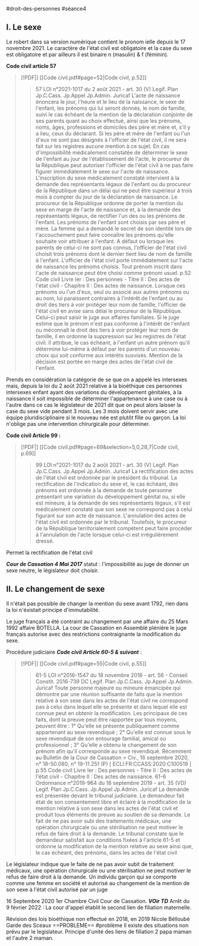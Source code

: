 #droit-des-personnes #séance4 

## I. Le sexe

Le robert dans sa version numérique contient le pronom ielle depuis le 17 novembre 2021. Le caractère de l'état civil est obligatoire et la case du sexe est obligatoire et par ailleurs il est binaire n (masulin) & f (féminin).

**Code civil article 57**
> [!PDF|] [[Code civil.pdf#page=52|Code civil, p.52]]
> > 57 LOI n°2021-1017 du 2 août 2021 - art. 30 (V) Legif. Plan Jp.C.Cass. Jp.Appel Jp.Admin. Juricaf L'acte de naissance énoncera le jour, l'heure et le lieu de la naissance, le sexe de l'enfant, les prénoms qui lui seront donnés, le nom de famille, suivi le cas échéant de la mention de la déclaration conjointe de ses parents quant au choix effectué, ainsi que les prénoms, noms, âges, professions et domiciles des père et mère et, s'il y a lieu, ceux du déclarant. Si les père et mère de l'enfant ou l'un d'eux ne sont pas désignés à l'officier de l'état civil, il ne sera fait sur les registres aucune mention à ce sujet. En cas d'impossibilité médicalement constatée de déterminer le sexe de l'enfant au jour de l'établissement de l'acte, le procureur de la République peut autoriser l'officier de l'état civil à ne pas faire figurer immédiatement le sexe sur l'acte de naissance. L'inscription du sexe médicalement constaté intervient à la demande des représentants légaux de l'enfant ou du procureur de la République dans un délai qui ne peut être supérieur à trois mois à compter du jour de la déclaration de naissance. Le procureur de la République ordonne de porter la mention du sexe en marge de l'acte de naissance et, à la demande des représentants légaux, de rectifier l'un des ou les prénoms de l'enfant. Les prénoms de l'enfant sont choisis par ses père et mère. La femme qui a demandé le secret de son identité lors de l'accouchement peut faire connaître les prénoms qu'elle souhaite voir attribuer à l'enfant. A défaut ou lorsque les parents de celui-ci ne sont pas connus, l'officier de l'état civil choisit trois prénoms dont le dernier tient lieu de nom de famille à l'enfant. L'officier de l'état civil porte immédiatement sur l'acte de naissance les prénoms choisis. Tout prénom inscrit dans l'acte de naissance peut être choisi comme prénom usuel. p.52 Code civil Livre Ier : Des personnes - Titre II : Des actes de l'état civil - Chapitre II : Des actes de naissance. Lorsque ces prénoms ou l'un d'eux, seul ou associé aux autres prénoms ou au nom, lui paraissent contraires à l'intérêt de l'enfant ou au droit des tiers à voir protéger leur nom de famille, l'officier de l'état civil en avise sans délai le procureur de la République. Celui-ci peut saisir le juge aux affaires familiales. Si le juge estime que le prénom n'est pas conforme à l'intérêt de l'enfant ou méconnaît le droit des tiers à voir protéger leur nom de famille, il en ordonne la suppression sur les registres de l'état civil. Il attribue, le cas échéant, à l'enfant un autre prénom qu'il détermine lui-même à défaut par les parents d'un nouveau choix qui soit conforme aux intérêts susvisés. Mention de la décision est portée en marge des actes de l'état civil de l'enfant.

Prends en considération la catégorie de se que on a appelé les intersexes mais, depuis la loi du 2 août 2021 relative à la bioéthique ces personnes intersexes enfant ayant des variations du développement génitales, à la naissance il soit impossible de déterminer l'appartenance à une case ou à l'autre dans ce cas le législateur de 2021 dit que on peut alors laisser la case du sexe vide pendant 3 mois. Les 3 mois doivent servir avec une équipe pluridisciplinaire si le nouveau née est plutôt fille ou garçon. La loi n'oblige pas une intervention chirurgicale pour déterminer.

**Code civil Article 99 :**
> [!PDF|] [[Code civil.pdf#page=69&selection=5,0,28,7|Code civil, p.69]]
> > 99 LOI n°2021-1017 du 2 août 2021 - art. 30 (V) Legif. Plan Jp.C.Cass. Jp.Appel Jp.Admin. Juricaf La rectification des actes de l'état civil est ordonnée par le président du tribunal. La rectification de l'indication du sexe et, le cas échéant, des prénoms est ordonnée à la demande de toute personne présentant une variation du développement génital ou, si elle est mineure, à la demande de ses représentants légaux, s'il est médicalement constaté que son sexe ne correspond pas à celui figurant sur son acte de naissance. L'annulation des actes de l'état civil est ordonnée par le tribunal. Toutefois, le procureur de la République territorialement compétent peut faire procéder à l'annulation de l'acte lorsque celui-ci est irrégulièrement dressé.

Permet la rectification de l'état civil

***Cour de Cassation 4 Mai 2017*** statut : l'impossibilité au juge de donner un sexe neutre, le législateur doit choisir. 

## II. Le changement de sexe

Il n'était pas possible de changer la mention du sexe avant 1792, rien dans la loi n'éxistait principe d'immutabilité.

Le juge français a été contraint au changement par une affaire du 25 Mars 1992 affaire BOTELLA.
La cour de Cassation en Assemblé plénière le juge français autorise avec des restrictions contraignante la modification du sexe.

Procédure judiciaire ***Code civil Article 60-5 & suivant*** :
> [!PDF|] [[Code civil.pdf#page=55|Code civil, p.55]]
> > 61-5 LOI n°2016-1547 du 18 novembre 2016 - art. 56 - Conseil Constit. 2016-739 DC Legif. Plan Jp.C.Cass. Jp.Appel Jp.Admin. Juricaf Toute personne majeure ou mineure émancipée qui démontre par une réunion suffisante de faits que la mention relative à son sexe dans les actes de l'état civil ne correspond pas à celui dans lequel elle se présente et dans lequel elle est connue peut en obtenir la modification. Les principaux de ces faits, dont la preuve peut être rapportée par tous moyens, peuvent être : 1° Qu'elle se présente publiquement comme appartenant au sexe revendiqué ; 2° Qu'elle est connue sous le sexe revendiqué de son entourage familial, amical ou professionnel ; 3° Qu'elle a obtenu le changement de son prénom afin qu'il corresponde au sexe revendiqué. Récemment au Bulletin de la Cour de Cassation > Civ., 16 septembre 2020, n° 18-50.080, n° 19-11.251 (P) [ ECLI:FR:CCASS:2020:C100519 ] p.55 Code civil Livre Ier : Des personnes - Titre II : Des actes de l'état civil - Chapitre II : Des actes de naissance. 61-6 Ordonnance n°2019-964 du 18 septembre 2019 - art. 35 (VD) Legif. Plan Jp.C.Cass. Jp.Appel Jp.Admin. Juricaf La demande est présentée devant le tribunal judiciaire. Le demandeur fait état de son consentement libre et éclairé à la modification de la mention relative à son sexe dans les actes de l'état civil et produit tous éléments de preuve au soutien de sa demande. Le fait de ne pas avoir subi des traitements médicaux, une opération chirurgicale ou une stérilisation ne peut motiver le refus de faire droit à la demande. Le tribunal constate que le demandeur satisfait aux conditions fixées à l'article 61-5 et ordonne la modification de la mention relative au sexe ainsi que, le cas échéant, des prénoms, dans les actes de l'état civil
> 
> 

Le législateur indique que le faite de ne pas avoir subit de traitement médicaux, une opération chirurgicale ou une stérilisation ne peut motiver le refus de faire droit à la demande. Un individu garçon qui se comporte comme une femme en société et autorisé au changement de la mention de son sexe à l'état civil autorisé par un juge

16 Septembre 2020 1er Chambre Civil Cour de Cassation. 
***VOir TD***
Arrêt du 9 février 2022 : La cour d'appel établit le second lien de filiation maternelle.

Révision des lois bioéthique non effectué en 2018, en 2019 Nicole Bélloubé Garde des Sceaux ==PROBLEME== #problème Il existe des situations non prévu par le legislateur. Principe d'unité des liens de filiation 2 papa maman et l'autre 2 maman.


